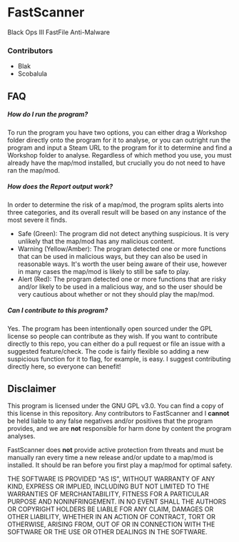 # FastScanner
Black Ops III FastFile Anti-Malware

### Contributors
- Blak
- Scobalula

## FAQ
##### How do I run the program?
To run the program you have two options, you can either drag a Workshop folder directly onto the program for it to analyse, or you can outright run the program and input a Steam URL to the program for it to determine and find a Workshop folder to analyse. Regardless of which method you use, you must already have the map/mod installed, but crucially you do not need to have ran the map/mod.

##### How does the Report output work?
In order to determine the risk of a map/mod, the program splits alerts into three categories, and its overall result will be based on any instance of the most severe it finds.
* Safe (Green): The program did not detect anything suspicious. It is very unlikely that the map/mod has any malicious content.
* Warning (Yellow/Amber): The program detected one or more functions that can be used in malicious ways, but they can also be used in reasonable ways. It's worth the user being aware of their use, however in many cases the map/mod is likely to still be safe to play.
* Alert (Red): The program detected one or more functions that are risky and/or likely to be used in a malicious way, and so the user should be very cautious about whether or not they should play the map/mod.

##### Can I contribute to this program?
Yes. The program has been intentionally open sourced under the GPL license so people can contribute as they wish. If you want to contribute directly to this repo, you can either do a pull request or file an issue with a suggested feature/check. The code is fairly flexible so adding a new suspicious function for it to flag, for example, is easy. I suggest contributing directly here, so everyone can benefit!

## Disclaimer
This program is licensed under the GNU GPL v3.0. You can find a copy of this license in this repository. Any contributors to FastScanner and I **cannot** be held liable to any false negatives and/or positives that the program provides, and we are **not** responsible for harm done by content the program analyses.

FastScanner does **not** provide active protection from threats and must be manually ran every time a new release and/or update to a map/mod is installed. It should be ran before you first play a map/mod for optimal safety.

THE SOFTWARE IS PROVIDED "AS IS", WITHOUT WARRANTY OF ANY KIND, EXPRESS OR IMPLIED, INCLUDING BUT NOT LIMITED TO THE WARRANTIES OF MERCHANTABILITY, FITNESS FOR A PARTICULAR PURPOSE AND NONINFRINGEMENT. IN NO EVENT SHALL THE AUTHORS OR COPYRIGHT HOLDERS BE LIABLE FOR ANY CLAIM, DAMAGES OR OTHER LIABILITY, WHETHER IN AN ACTION OF CONTRACT, TORT OR OTHERWISE, ARISING FROM, OUT OF OR IN CONNECTION WITH THE SOFTWARE OR THE USE OR OTHER DEALINGS IN THE SOFTWARE.


